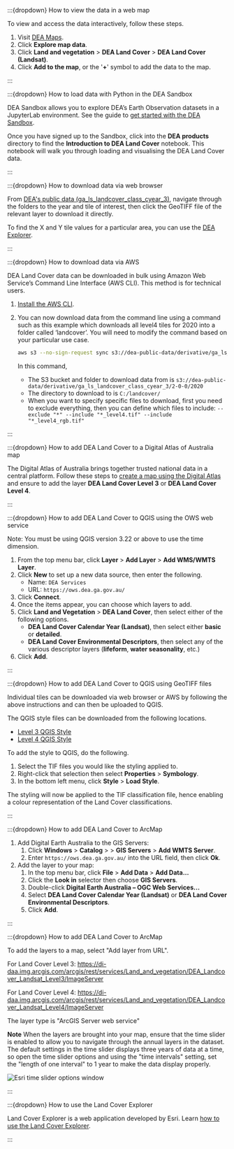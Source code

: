 :::{dropdown} How to view the data in a web map

To view and access the data interactively, follow these steps.

1. Visit [DEA Maps](https://maps.dea.ga.gov.au).
1. Click **Explore map data**.
1. Click **Land and vegetation** &gt; **DEA Land Cover** &gt; **DEA Land Cover (Landsat)**. 
1. Click **Add to the map**, or the '**+**' symbol to add the data to the map.

:::

:::{dropdown} How to load data with Python in the DEA Sandbox

DEA Sandbox allows you to explore DEA’s Earth Observation datasets in a JupyterLab environment. See the guide to [get started with the DEA Sandbox](/guides/setup/Sandbox/sandbox/).

Once you have signed up to the Sandbox, click into the **DEA products** directory to find the **Introduction to DEA Land Cover** notebook. This notebook will walk you through loading and visualising the DEA Land Cover data.

:::

:::{dropdown} How to download data via web browser

From [DEA's public data (ga_ls_landcover_class_cyear_3)](https://data.dea.ga.gov.au/?prefix=derivative/ga_ls_landcover_class_cyear_3/2-0-0/), navigate through the folders to the year and tile of interest, then click the GeoTIFF file of the relevant layer to download it directly.

To find the X and Y tile values for a particular area, you can use the [DEA Explorer](https://explorer.dea.ga.gov.au/products/ga_ls_landcover_class_cyear_3).

:::

:::{dropdown} How to download data via AWS

DEA Land Cover data can be downloaded in bulk using Amazon Web Service’s Command Line Interface (AWS CLI). This method is for technical users.

1. [Install the AWS CLI](https://docs.aws.amazon.com/cli/latest/userguide/getting-started-install.html).
1. You can now download data from the command line using a command such as this example which downloads all level4 tiles for 2020 into a folder called ‘landcover’. You will need to modify the command based on your particular use case.

    ```bash
    aws s3 --no-sign-request sync s3://dea-public-data/derivative/ga_ls_landcover_class_cyear_3/2-0-0/2020  C:/landcover/ --exclude "*" --include "*_level4.tif" --include "*_level4_rgb.tif"
    ```

    In this command,

    * The S3 bucket and folder to download data from is `s3://dea-public-data/derivative/ga_ls_landcover_class_cyear_3/2-0-0/2020`
    * The directory to download to is `C:/landcover/`
    * When you want to specify specific files to download, first you need to exclude everything, then you can define which files to include: `--exclude "*" --include "*_level4.tif" --include "*_level4_rgb.tif"`

:::

:::{dropdown} How to add DEA Land Cover to a Digital Atlas of Australia map

The Digital Atlas of Australia brings together trusted national data in a central platform. Follow these steps to [create a map using the Digital Atlas](https://digital.atlas.gov.au/apps/6b0a217d5c704e8fb6c353d6245585ce/explore) and ensure to add the layer **DEA Land Cover Level 3** or **DEA Land Cover Level 4**.

:::

:::{dropdown} How to add DEA Land Cover to QGIS using the OWS web service

Note: You must be using QGIS version 3.22 or above to use the time dimension.

1. From the top menu bar, click **Layer** &gt; **Add Layer** &gt; **Add WMS/WMTS Layer**.
1. Click **New** to set up a new data source, then enter the following.
    * Name: `DEA Services`
    * URL: `https://ows.dea.ga.gov.au/`
1. Click **Connect**.
1. Once the items appear, you can choose which layers to add.
1. Click **Land and Vegetation** &gt; **DEA Land Cover**, then select either of the following options.
    * **DEA Land Cover Calendar Year (Landsat)**, then select either **basic** or **detailed**.
    * **DEA Land Cover Environmental Descriptors**, then select any of the various descriptor layers (**lifeform**, **water seasonality**, etc.)
1. Click **Add**.

:::

:::{dropdown} How to add DEA Land Cover to QGIS using GeoTIFF files

Individual tiles can be downloaded via web browser or AWS by following the above instructions and can then be uploaded to QGIS.

The QGIS style files can be downloaded from the following locations.

* [Level 3 QGIS Style](https://dea-public-data-dev.s3.ap-southeast-2.amazonaws.com/derivative/ga_ls_landcover_class_cyear_3/ga_ls_landcover_class_cyear_3_style.qml)
* [Level 4 QGIS Style](https://dea-public-data-dev.s3.ap-southeast-2.amazonaws.com/derivative/ga_ls_landcover_class_cyear_3/ga_ls_landcover_class_cyear_4_style.qml)

To add the style to QGIS, do the following.

1. Select the TIF files you would like the styling applied to.
1. Right-click that selection then select **Properties** &gt; **Symbology**.
1. In the bottom left menu, click **Style** &gt; **Load Style**.

The styling will now be applied to the TIF classification file, hence enabling a colour representation of the Land Cover classifications.

:::

:::{dropdown} How to add DEA Land Cover to ArcMap

1. Add Digital Earth Australia to the GIS Servers:
    1. Click **Windows** &gt; **Catalog** &gt; &gt; **GIS Servers** &gt; **Add WMTS Server**.
    1. Enter `https://ows.dea.ga.gov.au/` into the URL field, then click **Ok**.
1. Add the layer to your map:
    1. In the top menu bar, click **File** &gt; **Add Data** &gt; **Add Data...**
    1. Click the **Look in** selector then choose **GIS Servers**.
    1. Double-click **Digital Earth Australia – OGC Web Services...**
    1. Select **DEA Land Cover Calendar Year (Landsat)** or **DEA Land Cover Environmental Descriptors**.
    1. Click **Add**.

:::

:::{dropdown} How to add DEA Land Cover to ArcMap

To add the layers to a map, select "Add layer from URL".

For Land Cover Level 3: https://di-daa.img.arcgis.com/arcgis/rest/services/Land_and_vegetation/DEA_Landcover_Landsat_Level3/ImageServer 

For Land Cover Level 4: https://di-daa.img.arcgis.com/arcgis/rest/services/Land_and_vegetation/DEA_Landcover_Landsat_Level4/ImageServer 

The layer type is "ArcGIS Server web service"

**Note** When the layers are brought into your map, ensure that the time slider is enabled to allow you to navigate through the annual layers in the dataset. The default settings in the time slider displays three years of data at a time, so open the time slider options and using the "time intervals" setting, set the "length of one interval" to 1 year to make the data display properly. 

![Esri time slider options window](/_files/land_cover/Esri_time_options.PNG)

:::

:::{dropdown} How to use the Land Cover Explorer

Land Cover Explorer is a web application developed by Esri. Learn [how to use the Land Cover Explorer](/guides/land-cover-explorer/).

:::
